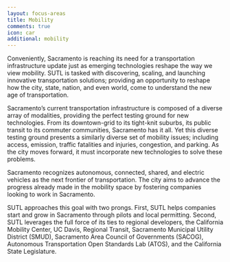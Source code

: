 ```yaml
---
layout: focus-areas
title: Mobility
comments: true
icon: car
additional: mobility
---
```


Conveniently, Sacramento is reaching its need for a transportation infrastructure update just as emerging technologies reshape the way we view mobility. SUTL is tasked with discovering, scaling, and launching innovative transportation solutions; providing an opportunity to reshape how the city, state, nation, and even world, come to understand the new age of transportation.

Sacramento’s current transportation infrastructure is composed of a diverse array of modalities, providing the perfect testing ground for new technologies. From its downtown-grid to its tight-knit suburbs, its public transit to its commuter communities, Sacramento has it all. Yet this diverse testing ground presents a similarly diverse set of mobility issues; including access, emission, traffic fatalities and injuries, congestion, and parking. As the city moves forward, it must incorporate new technologies to solve these problems.  

Sacramento recognizes autonomous, connected, shared, and electric vehicles as the next frontier of transportation. The city aims to advance the progress already made in the mobility space by fostering companies looking to work in Sacramento.

SUTL approaches this goal with two prongs. First, SUTL helps companies start and grow in Sacramento through pilots and local permitting. Second, SUTL leverages the full force of its ties to regional developers, the California Mobility Center, UC Davis, Regional Transit, Sacramento Municipal Utility District (SMUD), Sacramento Area Council of Governments (SACOG), Autonomous Transportation Open Standards Lab (ATOS), and the California State Legislature.

